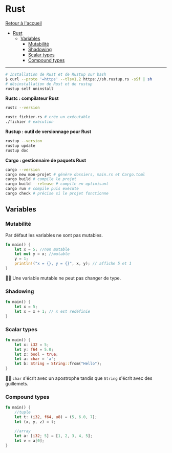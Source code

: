 # Rust

[Retour à l'accueil](./../README.md)

- [Rust](#rust)
	- [Variables](#variables)
		- [Mutabilité](#mutabilité)
		- [Shadowing](#shadowing)
		- [Scalar types](#scalar-types)
		- [Compound types](#compound-types)


___
```bash
# Installation de Rust et de Rustup sur bash
$ curl --proto '=https' --tlsv1.2 https://sh.rustup.rs -sSf | sh
# désinstallation de Rust et de rustup
rustup self uninstall
```



**Rustc : compilateur Rust**
```bash
rustc --version

rustc fichier.rs # crée un exécutable 
./fichier # exécution
```




**Rustup : outil de versionnage pour Rust**
```bash
rustup --version
rustup update
rustup doc
```





**Cargo : gestionnaire de paquets Rust**
```bash
cargo --version
cargo new mon-projet # génère dossiers, main.rs et Cargo.toml
cargo build # compile le projet
cargo build --release # compile en optimisant
cargo run # compile puis exécute
cargo check # précise si le projet fonctionne
```





## Variables

### Mutabilité

Par défaut les variables ne sont pas mutables.
```rust
fn main() {
	let x = 5; //non mutable
	let mut y = x; //mutable
	y = 1;
	println!("x = {}, y = {}", x, y); // affiche 5 et 1
}
```
✍🏻 Une variable mutable ne peut pas changer de type.


### Shadowing

```rust
fn main() {
	let x = 5;
	let x = x + 1; // x est redéfinie
}
```

### Scalar types

```rust	
fn main() {
	let x: i32 = 5;
	let y: f64 = 5.0;
	let z: bool = true;
	let a: char = 'a';
	let b: String = String::from("Hello");
}
```

✍🏻  `char` s'écrit avec un apostrophe tandis que `String` s'écrit avec des guillemets.

### Compound types

```rust	
fn main() {
	//tuple
	let t: (i32, f64, u8) = (5, 6.0, 7);
	let (x, y, z) = t;

	//array
	let a: [i32; 5] = [1, 2, 3, 4, 5];
	let v = a[0];
}
```